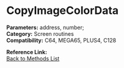 # CopyImageColorData

**Parameters:** address, number;  
**Category:** Screen routines  
**Compatibility:** C64, MEGA65, PLUS4, C128  

**Reference Link:**  
[Back to Methods List](../../SUMMARY.md)

